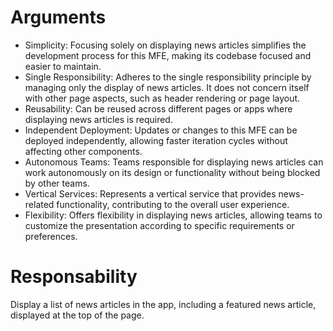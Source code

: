 # Arguments
- Simplicity: Focusing solely on displaying news articles simplifies the development process for this MFE, making its codebase focused and easier to maintain.
- Single Responsibility: Adheres to the single responsibility principle by managing only the display of news articles. It does not concern itself with other page aspects, such as header rendering or page layout.
- Reusability: Can be reused across different pages or apps where displaying news articles is required.
- Independent Deployment: Updates or changes to this MFE can be deployed independently, allowing faster iteration cycles without affecting other components.
- Autonomous Teams: Teams responsible for displaying news articles can work autonomously on its design or functionality without being blocked by other teams.
- Vertical Services: Represents a vertical service that provides news-related functionality, contributing to the overall user experience.
- Flexibility: Offers flexibility in displaying news articles, allowing teams to customize the presentation according to specific requirements or preferences.

# Responsability
Display a list of news articles in the app, including a featured news article, displayed at the top of the page.
